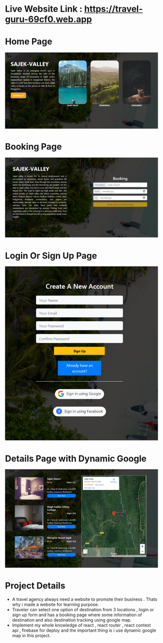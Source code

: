 # Live Website Link : https://travel-guru-69cf0.web.app

# Home Page

<img src = "src/images/Home-read-me.jpg">

# Booking Page

<img src = "src/images/Booking-read-me.jpg" >

# Login Or Sign Up Page

<img src = "src/images/Login-read-me.jpg" >

# Details Page with Dynamic Google

<img src = "src/images/Details-read-me.jpg" >

# Project Details

<ul>
  <li>A travel agency always need a website to promote their business . Thats why i made a website for learning purpose.</li>
  <li>Traveler can select one option of destination from 3 locations , login or sign up form and has a booking page where some information of destination and also destination tracking using google map.</li>
  <li>Implement my whole knowledge of react , react router , react context api , firebase for deploy and the important thing is i use dynamic google map in this project.</li>
</ul>
